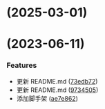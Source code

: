 #  (2025-03-01)



# [](https://github.com/MengToong/ht_CodeShield/compare/v0.0.6...v) (2023-06-11)


### Features

* 更新 README.md ([73edb72](https://github.com/MengToong/ht_CodeShield/commit/73edb7229db8e918d2045817a3e9a7e34feb3d3d))
* 更新 README.md ([9734505](https://github.com/MengToong/ht_CodeShield/commit/9734505e1d9832d039c6850f6b58e1c007b23aa0))
* 添加脚手架 ([ae7e862](https://github.com/MengToong/ht_CodeShield/commit/ae7e8628243033ae999dbcca085b8df9acdb93c2))



